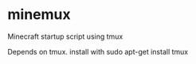 minemux
=======
Minecraft startup script using tmux

Depends on tmux.
install with
sudo apt-get install tmux
